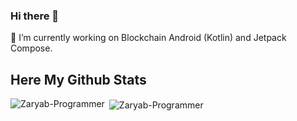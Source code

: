 ### Hi there 👋



🔭 I’m currently working on Blockchain Android (Kotlin) and Jetpack Compose.

## Here My Github Stats
<p><img align="left" src="https://github-readme-stats.vercel.app/api/top-langs/?username=Zaryab-Programmer&layout=compact" alt="Zaryab-Programmer" /></p>

<p>&nbsp;<img align="center" src="https://github-readme-stats.vercel.app/api?username=Zaryab-Programmer&show_icons=true" alt="Zaryab-Programmer" /></p>



